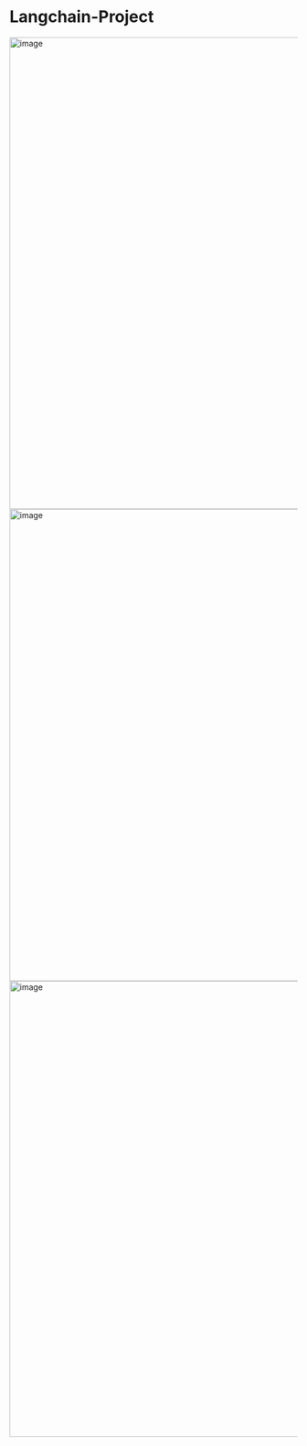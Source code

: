 # Langchain-Project
<img width="1438" height="826" alt="image" src="https://github.com/user-attachments/assets/057567d4-7941-46f2-90f8-2a5a8f22718e" />
<img width="1438" height="826" alt="image" src="https://github.com/user-attachments/assets/2ac482a0-9a1e-426e-918e-9c9fe396b683" />

<img width="1438" height="798" alt="image" src="https://github.com/user-attachments/assets/fb734aee-905e-4204-a776-835cec9911f1" />



